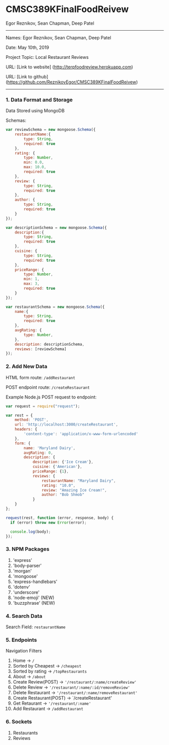 # CMSC389KFinalFoodReivew
Egor Reznikov, Sean Chapman, Deep Patel

---

Names: Egor Reznikov, Sean Chapman, Deep Patel

Date: May 10th, 2019

Project Topic: Local Restaurant Reviews

URL: [Link to website] (http://terpfoodreview.herokuapp.com)

URL: [Link to github] (https://github.com/ReznikovEgor/CMSC389KFinalFoodReivew)


 ---

### 1. Data Format and Storage

Data Stored using MongoDB

Schemas: 
```javascript
var reviewSchema = new mongoose.Schema({
    restaurantName:{
        type: String,
        required: true
    },
    rating: {
        type: Number,
        min: 0.0,
        max: 10.0,
        required: true
    },
    review: {
        type: String,
        required: true
    },
    author: {
        type: String,
        required: true
    }
});
```

```javascript
var descriptionSchema = new mongoose.Schema({
    description:{
        type: String,
        required: true
    }, 
    cuisine: {
        type: String,
        required: true
    },
    priceRange: {
        type: Number, 
        min: 1,
        max: 3,
        required: true
    }
});
```
```javascript
var restaurantSchema = new mongoose.Schema({
    name:{
        type: String,
        required: true
    },
    avgRating: {
        type: Number,
    },
    description: descriptionSchema,
    reviews: [reviewSchema]
});
````

### 2. Add New Data

HTML form route: `/addRestaurant`

POST endpoint route: `/createRestaurant`

Example Node.js POST request to endpoint: 
```javascript
var request = require("request");

var rest = { 
    method: 'POST',
    url: 'http://localhost:3000/createRestaurant',
    headers: { 
        'content-type': 'application/x-www-form-urlencoded' 
    },
    form: { 
        name: 'Maryland Dairy', 
        avgRating: 0,
        description: {
        	description: {'Ice Cream'},
        	cuisine: {'American'},
        	priceRange: {1},
        	reviews: {
        		restaurantName: "Maryland Dairy",
        		rating: "10.0",
        		review: "Amazing Ice Cream!",
        		author: "Bob Shmob"
        	}
    } 
};

request(rest, function (error, response, body) {
  if (error) throw new Error(error);

  console.log(body);
});
```

### 3. NPM Packages
1. 'express'
2. 'body-parser'
3. 'morgan'
4. 'mongoose'
5. 'express-handlebars'
6. 'dotenv'
7. 'underscore'
8. 'node-emoji' (NEW)
9. 'buzzphrase' (NEW)


### 4. Search Data

Search Field: `restaurantName`

### 5. Endpoints

Navigation Filters
1. Home -> `/`
2. Sorted by Cheapest -> `/cheapest`
3. Sorted by rating -> `/topRestaurants`
4. About -> `/about`
5. Create Review(POST) -> `'/restaurant/:name/createReview'`
6. Delete Review -> `'/restaurant/:name/:id/removeReview'`
7. Delete Restaurant -> `'/restaurant/:name/removeRestaurant'`
8. Create Restaurant(POST) -> `/createRestaurant'
9. Get Retaurant -> `'/restaurant/:name'`
10. Add Restaurant -> `/addRestaurant`


### 6. Sockets

1. Restaurants
2. Reviews
